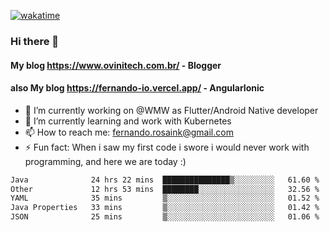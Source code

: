 [![wakatime](https://wakatime.com/badge/user/d5892087-17e6-46ab-8384-91a71a9b88d8.svg)](https://wakatime.com/@d5892087-17e6-46ab-8384-91a71a9b88d8)
### Hi there 👋

#### My blog https://www.ovinitech.com.br/ - Blogger
#### also My blog https://fernando-io.vercel.app/ - AngularIonic

- 🔭 I’m currently working on @WMW as Flutter/Android Native developer
- 🌱 I’m currently learning and work with Kubernetes
- 📫 How to reach me: fernando.rosaink@gmail.com 
- ⚡ Fun fact: When i saw my first code i swore i would never work with programming, and here we are today :)

<!--START_SECTION:waka-->

```txt
Java              24 hrs 22 mins  ███████████████▒░░░░░░░░░   61.60 %
Other             12 hrs 53 mins  ████████░░░░░░░░░░░░░░░░░   32.56 %
YAML              35 mins         ▒░░░░░░░░░░░░░░░░░░░░░░░░   01.52 %
Java Properties   33 mins         ▒░░░░░░░░░░░░░░░░░░░░░░░░   01.42 %
JSON              25 mins         ▒░░░░░░░░░░░░░░░░░░░░░░░░   01.06 %
```

<!--END_SECTION:waka-->
